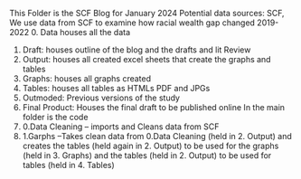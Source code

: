 This Folder is the SCF Blog for January 2024
Potential data sources: SCF,
We use data from SCF to examine how racial wealth gap changed 2019-2022
0.	Data houses all the data
1.	Draft: houses outline of the blog and the drafts and lit Review 
2.	Output: houses all created excel sheets that create the graphs and tables
3.	Graphs: houses all graphs created
4.	Tables: houses all tables as HTMLs PDF and JPGs
5.	Outmoded: Previous versions of the study
6.	Final Product: Houses the final draft to be published online
In the main folder is the code
0.	0.Data Cleaning – imports and Cleans data from SCF
1.	1.Garphs –Takes clean data from 0.Data Cleaning (held in 2. Output) and creates the tables (held again in 2. Output) to be used for the graphs (held in 3. Graphs) and the tables (held in 2. Output) to be used for tables (held in 4. Tables) 
